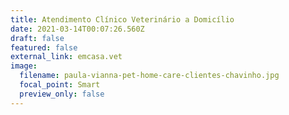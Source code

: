 ```yaml
---
title: Atendimento Clínico Veterinário a Domicílio
date: 2021-03-14T00:07:26.560Z
draft: false
featured: false
external_link: emcasa.vet
image:
  filename: paula-vianna-pet-home-care-clientes-chavinho.jpg
  focal_point: Smart
  preview_only: false
---
```

